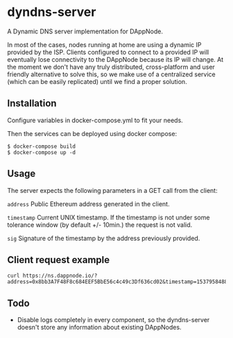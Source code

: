# dyndns-server

A Dynamic DNS server implementation for DAppNode.

In most of the cases, nodes running at home are using a dynamic IP provided by the ISP. Clients configured to connect to a provided IP will eventually lose connectivity to the DAppNode because its IP will change. At the moment we don't have any truly distributed, cross-platform and user friendly alternative to solve this, so we make use of a centralized service (which can be easily replicated) until we find a proper solution.

## Installation

Configure variables in docker-compose.yml to fit your needs.

Then the services can be deployed using docker compose:

```
$ docker-compose build
$ docker-compose up -d
```

## Usage

The server expects the following parameters in a GET call from the client:

`address` Public Ethereum address generated in the client.

`timestamp` Current UNIX timestamp. If the timestamp is not under some tolerance window (by default +/- 10min.) the request is not valid.

`sig` Signature of the timestamp by the address previously provided.

## Client request example

```
curl https://ns.dappnode.io/?address=0x8bb3A7F48F8c684EEF5BbE56c4c49c3Df636cd02&timestamp=1537958488&sig=0x97e9c5bfb4e46f73b0ef570a69f5fb39c6576b456506f4015bd0b64a4cd62a6b7a5278cbd3e070c4ce3177a8fbbe72801680b10c1384a6dcc8c369ec3f6ceeb31b
```

## Todo

* Disable logs completely in every component, so the dyndns-server doesn't store any information about existing DAppNodes.